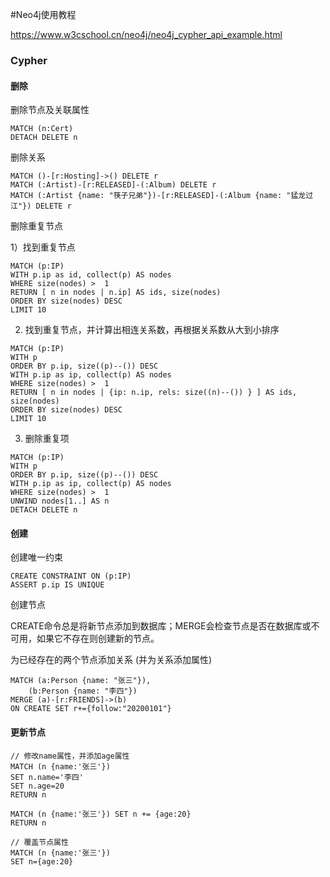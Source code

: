 #Neo4j使用教程

https://www.w3cschool.cn/neo4j/neo4j_cypher_api_example.html

### Cypher

#### 删除

删除节点及关联属性

```cypher
MATCH (n:Cert)
DETACH DELETE n
```

删除关系

```cypher
MATCH ()-[r:Hosting]->() DELETE r
MATCH (:Artist)-[r:RELEASED]-(:Album) DELETE r
MATCH (:Artist {name: "筷子兄弟"})-[r:RELEASED]-(:Album {name: "猛龙过江"}) DELETE r
```

删除重复节点

1）找到重复节点

```cypher
MATCH (p:IP)
WITH p.ip as id, collect(p) AS nodes 
WHERE size(nodes) >  1
RETURN [ n in nodes | n.ip] AS ids, size(nodes)
ORDER BY size(nodes) DESC
LIMIT 10
```

2) 找到重复节点，并计算出相连关系数，再根据关系数从大到小排序

```cypher
MATCH (p:IP)
WITH p 
ORDER BY p.ip, size((p)--()) DESC
WITH p.ip as ip, collect(p) AS nodes 
WHERE size(nodes) >  1
RETURN [ n in nodes | {ip: n.ip, rels: size((n)--()) } ] AS ids, size(nodes)
ORDER BY size(nodes) DESC
LIMIT 10
```

3) 删除重复项

```cypher
MATCH (p:IP)
WITH p 
ORDER BY p.ip, size((p)--()) DESC
WITH p.ip as ip, collect(p) AS nodes 
WHERE size(nodes) >  1
UNWIND nodes[1..] AS n
DETACH DELETE n
```



#### 创建

创建唯一约束

```cypher
CREATE CONSTRAINT ON (p:IP)
ASSERT p.ip IS UNIQUE
```

创建节点

CREATE命令总是将新节点添加到数据库；MERGE会检查节点是否在数据库或不可用，如果它不存在则创建新的节点。



为已经存在的两个节点添加关系 (并为关系添加属性)

```cypher
MATCH (a:Person {name: "张三"}),
    (b:Person {name: "李四"})
MERGE (a)-[r:FRIENDS]->(b)
ON CREATE SET r+={follow:"20200101"}
```





#### 更新节点

```cypher
// 修改name属性，并添加age属性
MATCH (n {name:'张三'}) 
SET n.name='李四'
SET n.age=20 
RETURN n
  
MATCH (n {name:'张三'}) SET n += {age:20} 
RETURN n
```

```cypher
// 覆盖节点属性
MATCH (n {name:'张三'}) 
SET n={age:20}
```





